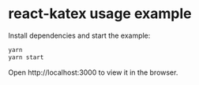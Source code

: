 # react-katex usage example

Install dependencies and start the example:

```sh
yarn
yarn start
```

Open http://localhost:3000 to view it in the browser.
